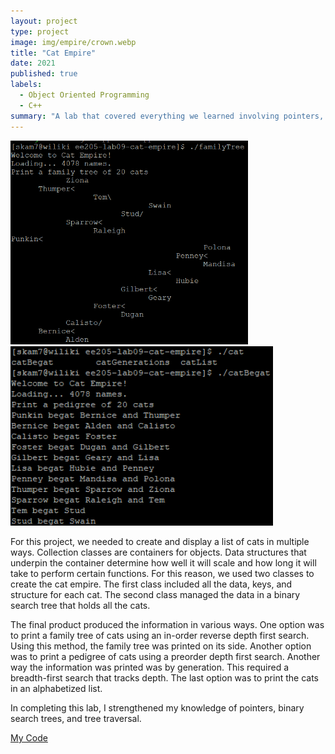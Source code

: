 ```yaml
---
layout: project
type: project
image: img/empire/crown.webp
title: "Cat Empire"
date: 2021
published: true
labels:
  - Object Oriented Programming
  - C++
summary: "A lab that covered everything we learned involving pointers, binary search trees, and tree traversal."
---
```


<img width="380px" src="../img/empire/familytree.png" class="img-thumbnail" >
<img width="420px" src="../img/empire/catbegat.png" class="img-thumbnail" >

For this project, we needed to create and display a list of cats in multiple ways. Collection classes are containers for objects. Data structures that underpin the container determine how well it will scale and how long it will take to perform certain functions. For this reason, we used two classes to create the cat empire. The first class included all the data, keys, and structure for each cat. The second class managed the data in a binary search tree that holds all the cats. 

The final product produced the information in various ways. One option was to print a family tree of cats using an in-order reverse depth first search. Using this method, the family tree was printed on its side. Another option was to print a pedigree of cats using a preorder depth first search. Another way the information was printed was by generation. This required a breadth-first search that tracks depth. The last option was to print the cats in an alphabetized list.

In completing this lab, I strengthened my knowledge of pointers, binary search trees, and tree traversal. 

[My Code](https://gitlab.com/skam7/ee205-lab09-cat-empire.git)
